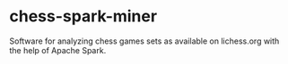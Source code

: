 # chess-spark-miner
Software for analyzing chess games sets as available on lichess.org with the help of Apache Spark.
